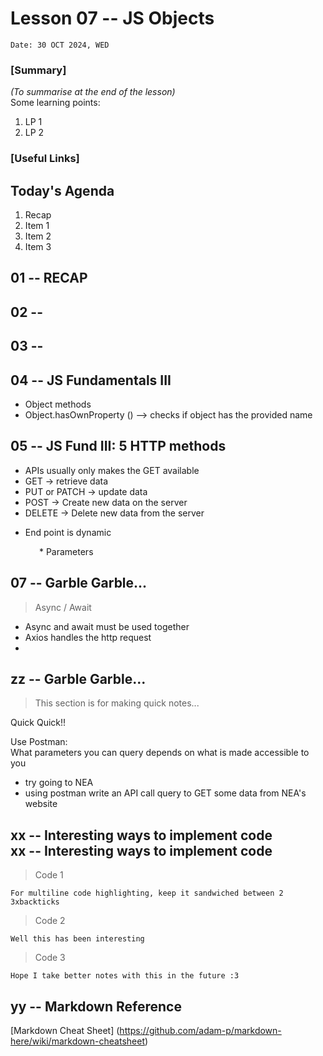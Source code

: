 # Lesson 07 -- JS Objects
`Date: 30 OCT 2024, WED`

### [Summary]
_(To summarise at the end of the lesson)_  
Some learning points:  
1. LP 1 
2. LP 2

### [Useful Links]


## Today's Agenda
1. Recap
2. Item 1 
3. Item 2
4. Item 3



## 01 -- RECAP 


## 02 -- 


## 03 -- 


## 04 -- JS Fundamentals III
- Object methods
- Object.hasOwnProperty () --> checks if object has the provided name


## 05 -- JS Fund III: 5 HTTP methods
- APIs usually only makes the GET available
- GET → retrieve data
- PUT or PATCH → update data
- POST → Create new data on the server
- DELETE → Delete new data from the server

* End point is dynamic

&ensp;&ensp;&ensp;&ensp;&ensp;&ensp; * Parameters

## 07 -- Garble Garble...
>Async / Await  

- Async and await must be used together
- Axios handles the http request
- 

## zz -- Garble Garble...
>This section is for making quick notes... 

Quick Quick!!

Use Postman:  
What parameters you can query depends on what is made accessible to you
- try going to NEA
- using postman write an API call query to GET some data from NEA's website

xx -- Interesting ways to implement code  
xx -- Interesting ways to implement code
--- 
>Code 1
```
For multiline code highlighting, keep it sandwiched between 2 3xbackticks
```
>Code 2
```
Well this has been interesting
```
>Code 3
```
Hope I take better notes with this in the future :3
```

yy -- Markdown Reference 
--- 
[Markdown Cheat Sheet] (https://github.com/adam-p/markdown-here/wiki/markdown-cheatsheet)